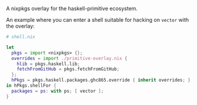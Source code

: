 A nixpkgs overlay for the haskell-primitive ecosystem.

An example where you can enter a shell suitable for hacking on
`vector` with the overlay:

```nix
# shell.nix

let
  pkgs = import <nixpkgs> {};
  overrides = import ./primitive-overlay.nix {
    hlib = pkgs.haskell.lib;
    fetchFromGitHub = pkgs.fetchFromGitHub;
  };
  hPkgs = pkgs.haskell.packages.ghc865.override { inherit overrides; };
in hPkgs.shellFor {
  packages = ps: with ps; [ vector ];
}
```
